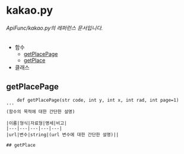 # kakao.py
###### ApiFunc/kakao.py의 레퍼런스 문서입니다.
- 함수
    + [getPlacePage](#getplacepage)
    + [getPlace](#getplace)
- 클래스
## getPlacePage
```{.python}
    def getPlacePage(str code, int y, int x, int rad, int page=1)
'''
(함수의 목적에 대한 간단한 설명)  

|이름|형식|자료형|명세|비고|
|---|---|---|---|---|
|url|변수|string|(url 변수에 대한 간단한 설명)||

## getPlace
